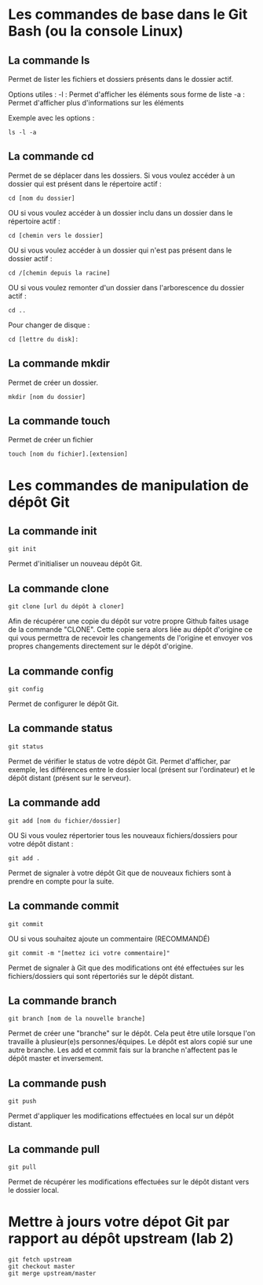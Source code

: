 # Les commandes de base dans le Git Bash (ou la console Linux)

## La commande ls
Permet de lister les fichiers et dossiers présents dans le dossier actif.

Options utiles :
-l : Permet d'afficher les éléments sous forme de liste
-a : Permet d'afficher plus d'informations sur les éléments

Exemple avec les options : 
```
ls -l -a
```

## La commande cd
Permet de se déplacer dans les dossiers.
Si vous voulez accéder à un dossier qui est présent dans le répertoire actif :
```
cd [nom du dossier]
```
OU si vous voulez accéder à un dossier inclu dans un dossier dans le répertoire actif :
```
cd [chemin vers le dossier]
```
OU si vous voulez accéder à un dossier qui n'est pas présent dans le dossier actif :
```
cd /[chemin depuis la racine]
```
OU si vous voulez remonter d'un dossier dans l'arborescence du dossier actif :
```
cd ..
```

Pour changer de disque :
```
cd [lettre du disk]:
```

## La commande mkdir
Permet de créer un dossier.
```
mkdir [nom du dossier]
```

## La commande touch
Permet de créer un fichier
```
touch [nom du fichier].[extension]
```

# Les commandes de manipulation de dépôt Git

## La commande init
```
git init
```
Permet d'initialiser un nouveau dépôt Git.

## La commande clone
```
git clone [url du dépôt à cloner]
```
Afin de récupérer une copie du dépôt sur votre propre Github faites usage de la commande "CLONE".
Cette copie sera alors liée au dépôt d'origine ce qui vous permettra de recevoir les changements de l'origine et envoyer vos propres changements directement sur le dépôt d'origine.


## La commande config
```
git config
```
Permet de configurer le dépôt Git.

## La commande status
```
git status
```
Permet de vérifier le status de votre dépôt Git.
Permet d'afficher, par exemple, les différences entre le dossier local (présent sur l'ordinateur) et le dépôt distant (présent sur le serveur).

## La commande add
```
git add [nom du fichier/dossier]
```
OU Si vous voulez répertorier tous les nouveaux fichiers/dossiers pour votre dépôt distant :
```
git add .
```
Permet de signaler à votre dépôt Git que de nouveaux fichiers sont à prendre en compte pour la suite.

## La commande commit
```
git commit
```
OU si vous souhaitez ajoute un commentaire (RECOMMANDÉ)
```
git commit -m "[mettez ici votre commentaire]"
```
Permet de signaler à Git que des modifications ont été effectuées sur les fichiers/dossiers qui sont répertoriés sur le dépôt distant.

## La commande branch
```
git branch [nom de la nouvelle branche]
```
Permet de créer une "branche" sur le dépôt. 
Cela peut être utile lorsque l'on travaille à plusieur(e)s personnes/équipes.
Le dépôt est alors copié sur une autre branche. 
Les add et commit fais sur la branche n'affectent pas le dépôt master et inversement.

## La commande push
```
git push
```
Permet d'appliquer les modifications effectuées en local sur un dépôt distant.

## La commande pull
```
git pull
```
Permet de récupérer les modifications effectuées sur le dépôt distant vers le dossier local.


# Mettre à jours votre dépot Git par rapport au dépôt upstream (lab 2)
```
git fetch upstream
git checkout master
git merge upstream/master
```

